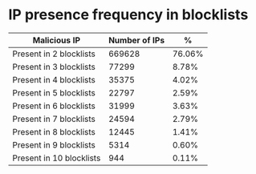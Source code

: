 # IP presence frequency in blocklists
| Malicious IP | Number of IPs | % |
|----|----|----|
| Present in 2 blocklists | 669628 | 76.06% |
| Present in 3 blocklists | 77299 | 8.78% |
| Present in 4 blocklists | 35375 | 4.02% |
| Present in 5 blocklists | 22797 | 2.59% |
| Present in 6 blocklists | 31999 | 3.63% |
| Present in 7 blocklists | 24594 | 2.79% |
| Present in 8 blocklists | 12445 | 1.41% |
| Present in 9 blocklists | 5314 | 0.60% |
| Present in 10 blocklists | 944 | 0.11% |
